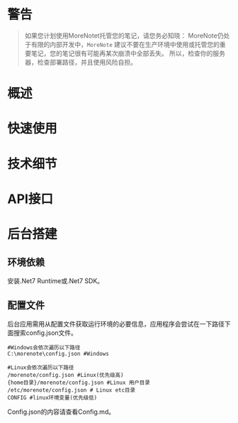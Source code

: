 # 警告

> 如果您计划使用MoreNotet托管您的笔记，请您务必知晓： MoreNote仍处于有限的内部开发中，`MoreNote` 建议不要在生产环境中使用或托管您的重要笔记，您的笔记很有可能再某次崩溃中全部丢失。 所以，检查你的服务器，检查部署路径，并且使用风险自担。

# 概述

# 快速使用

# 技术细节

# API接口

# 后台搭建

## 环境依赖

安装.Net7 Runtime或.Net7 SDK。

## 配置文件

后台应用需用从配置文件获取运行环境的必要信息，应用程序会尝试在一下路径下面搜索config.json文件。

```shell
#Windows会依次遍历以下路径
C:\morenote\config.json #Windows

#Linux会依次遍历以下路径
/morenote/config.json #Linux(优先级高)
{home目录}/morenote/config.json #Linux 用户目录
/etc/morenote/config.json # Linux etc目录
CONFIG #linux环境变量(优先级低)
```

Config.json的内容请查看Config.md。
